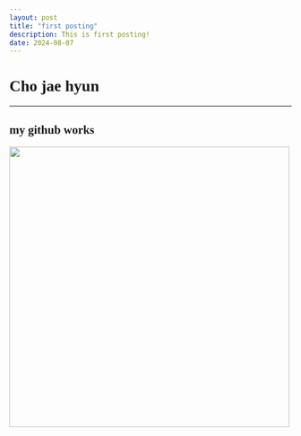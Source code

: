 ```yaml
---
layout: post
title: "first posting"
description: This is first posting!
date: 2024-08-07
---
```

# <span style="font-family:fantasy;">Cho jae hyun</span> <br>
***
## <span style="font-family:fantasy;">my github works</span> <br>

<img src="/assets/img/IMG_4100.jpg" width="500px" heigth="auto">
